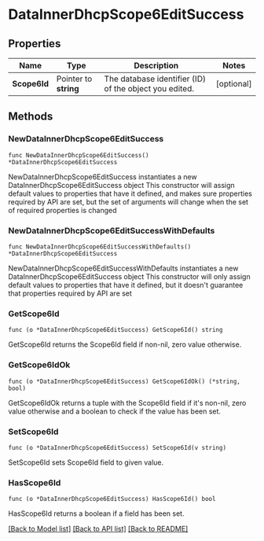 # DataInnerDhcpScope6EditSuccess

## Properties

Name | Type | Description | Notes
------------ | ------------- | ------------- | -------------
**Scope6Id** | Pointer to **string** | The database identifier (ID) of the object you edited. | [optional] 

## Methods

### NewDataInnerDhcpScope6EditSuccess

`func NewDataInnerDhcpScope6EditSuccess() *DataInnerDhcpScope6EditSuccess`

NewDataInnerDhcpScope6EditSuccess instantiates a new DataInnerDhcpScope6EditSuccess object
This constructor will assign default values to properties that have it defined,
and makes sure properties required by API are set, but the set of arguments
will change when the set of required properties is changed

### NewDataInnerDhcpScope6EditSuccessWithDefaults

`func NewDataInnerDhcpScope6EditSuccessWithDefaults() *DataInnerDhcpScope6EditSuccess`

NewDataInnerDhcpScope6EditSuccessWithDefaults instantiates a new DataInnerDhcpScope6EditSuccess object
This constructor will only assign default values to properties that have it defined,
but it doesn't guarantee that properties required by API are set

### GetScope6Id

`func (o *DataInnerDhcpScope6EditSuccess) GetScope6Id() string`

GetScope6Id returns the Scope6Id field if non-nil, zero value otherwise.

### GetScope6IdOk

`func (o *DataInnerDhcpScope6EditSuccess) GetScope6IdOk() (*string, bool)`

GetScope6IdOk returns a tuple with the Scope6Id field if it's non-nil, zero value otherwise
and a boolean to check if the value has been set.

### SetScope6Id

`func (o *DataInnerDhcpScope6EditSuccess) SetScope6Id(v string)`

SetScope6Id sets Scope6Id field to given value.

### HasScope6Id

`func (o *DataInnerDhcpScope6EditSuccess) HasScope6Id() bool`

HasScope6Id returns a boolean if a field has been set.


[[Back to Model list]](../README.md#documentation-for-models) [[Back to API list]](../README.md#documentation-for-api-endpoints) [[Back to README]](../README.md)


